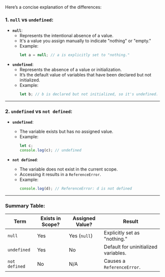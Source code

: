 Here’s a concise explanation of the differences:

### 1. **`null` vs `undefined`:**
   - **`null`**:
     - Represents the intentional absence of a value.
     - It's a value you assign manually to indicate "nothing" or "empty."
     - Example:
       ```javascript
       let a = null; // a is explicitly set to "nothing."
       ```
   - **`undefined`**:
     - Represents the absence of a value or initialization.
     - It’s the default value of variables that have been declared but not initialized.
     - Example:
       ```javascript
       let b; // b is declared but not initialized, so it's undefined.
       ```

---

### 2. **`undefined` vs `not defined`:**
   - **`undefined`**:
     - The variable exists but has no assigned value.
     - Example:
       ```javascript
       let c;
       console.log(c); // undefined
       ```

   - **`not defined`**:
     - The variable does not exist in the current scope.
     - Accessing it results in a `ReferenceError`.
     - Example:
       ```javascript
       console.log(d); // ReferenceError: d is not defined
       ```

---

### Summary Table:

| **Term**         | **Exists in Scope?** | **Assigned Value?**  | **Result**                           |
|-------------------|----------------------|-----------------------|---------------------------------------|
| `null`           | Yes                  | Yes (`null`)          | Explicitly set as "nothing."          |
| `undefined`      | Yes                  | No                    | Default for uninitialized variables. |
| `not defined`    | No                   | N/A                   | Causes a `ReferenceError`.           |